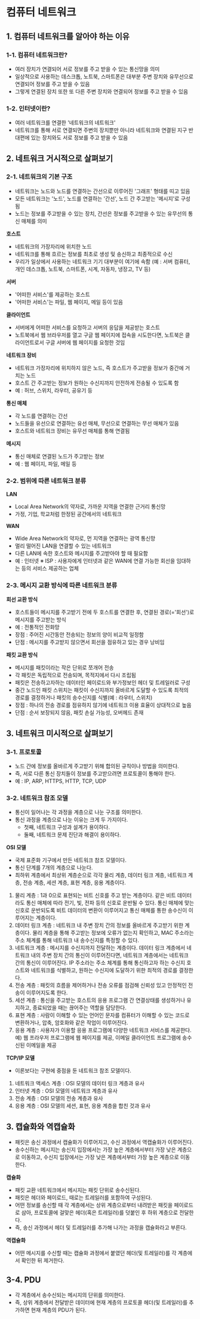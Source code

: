 # 컴퓨터 네트워크

## 1. 컴퓨터 네트워크를 알아야 하는 이유
### 1-1. 컴퓨터 네트워크란?
- 여러 장치가 연결되어 서로 정보를 주고 받을 수 있는 통신망을 의미
- 일상적으로 사용하는 데스크톱, 노트북, 스마트폰은 대부분 주변 장치와 유무선으로 연결되어 정보를 주고 받을 수 있음
- 그렇게 연결된 장치 또한 또 다른 주변 장치와 연결되어 정보를 주고 받을 수 있음

### 1-2. 인터넷이란?
- 여러 네트워크를 연결한 '네트워크의 네트워크'
- 네트워크를 통해 서로 연결되면 주변의 장치뿐만 아니라 네트워크와 연결된 지구 반대편에 있는 장치와도 서로 정보를 주고 받을 수 있음

## 2. 네트워크 거시적으로 살펴보기
### 2-1. 네트워크의 기본 구조
- 네트워크는 노드와 노드를 연결하는 간선으로 이루어진 '그래프' 형태를 띠고 있음
- 모든 네트워크는 '노드', 노드를 연결하는 '간선', 노드 간 주고받는 '메시지'로 구성됨
- 노드는 정보를 주고받을 수 있는 장치, 간선은 정보를 주고받을 수 있는 유무선의 통신 매체를 의미

**호스트**
- 네트워크의 가장자리에 위치한 노드
- 네트워크를 통해 흐르는 정보를 최초로 생성 및 송신하고 최종적으로 수신
- 우리가 일상에서 사용하는 네트워크 기기 대부분이 여기에 속함 (예 : 서버 컴퓨터, 개인 데스크톱, 노트북, 스마트폰, 시계, 자동차, 냉장고, TV 등)

**서버**
- '어떠한 서비스'를 제공하는 호스트
- '어떠한 서비스'는 파일, 웹 페이지, 메일 등이 있음

**클라이언트**
- 서버에게 어떠한 서비스를 요청하고 서버의 응답을 제공받는 호스트
- 노트북에서 웹 브라우저를 열고 구글 웹 페이지에 접속을 시도한다면, 노트북은 클라이언트로서 구글 서버에 웹 페이지를 요청한 것임

**네트워크 장비**
- 네트워크 가장자리에 위치하지 않은 노드, 즉 호스트가 주고받을 정보가 중간에 거치는 노드
- 호스트 간 주고받는 정보가 원하는 수신지까지 안전하게 전송될 수 있도록 함
- 예 : 허브, 스위치, 라우터, 공유기 등

**통신 매체**
- 각 노드를 연결하는 간선
- 노드들을 유선으로 연결하는 유선 매체, 무선으로 연결하는 무선 매체가 있음
- 호스트와 네트워크 장비는 유무선 매체를 통해 연결됨

**메시지**
- 통신 매체로 연결된 노드가 주고받는 정보
- 예 : 웹 페이지, 파일, 메일 등

### 2-2. 범위에 따른 네트워크 분류
**LAN**
- Local Area Network의 약자로, 가까운 지역을 연결한 근거리 통신망
- 가정, 기업, 학교처럼 한정된 공간에서의 네트워크

**WAN**
- Wide Area Network의 약자로, 먼 지역을 연결하는 광역 통신망
- 멀리 떨어진 LAN을 연결할 수 있는 네트워크
- 다른 LAN에 속한 호스트와 메시지를 주고받아야 할 때 필요함
- 예 : 인터넷
※ ISP : 사용자에게 인터넷과 같은 WAN에 연결 가능한 회선을 임대하는 등의 서비스 제공하는 업체

### 2-3. 메시지 교환 방식에 따른 네트워크 분류
**회선 교환 방식**
- 호스트들이 메시지를 주고받기 전에 두 호스트를 연결한 후, 연결된 경로(='회선')로 메시지를 주고받는 방식
- 예 : 전통적인 전화망
- 장점 : 주어진 시간동안 전송되는 정보의 양이 비교적 일정함
- 단점 : 메시지를 주고받지 않으면서 회선을 점유하고 있는 경우 낭비임
 
**패킷 교환 방식**
- 메시지를 패킷이라는 작은 단위로 쪼개어 전송
- 각 패킷은 독립적으로 전송되며, 목적지에서 다시 조립됨
- 패킷은 전송하고자하는 데이터인 페이로드와 부가정보인 헤더 및 트레일러로 구성
- 중간 노드인 패킷 스위치는 패킷이 수신지까지 올바르게 도달할 수 있도록 최적의 경로를 결정하거나 패킷의 송수신지를 식별(예 : 라우터, 스위치)
- 장점 : 하나의 전송 경로를 점유하지 않기에 네트워크 이용 효율이 상대적으로 높음
- 단점 : 순서 보장되지 않음, 패킷 손실 가능성, 오버헤드 존재

## 3. 네트워크 미시적으로 살펴보기
### 3-1. 프로토콜
- 노드 간에 정보를 올바르게 주고받기 위해 합의된 규칙이나 방법을 의미한다.
- 즉, 서로 다른 통신 장치들이 정보를 주고받으려면 프로토콜이 통해야 한다.
- 예 : IP, ARP, HTTPS, HTTP, TCP, UDP

### 3-2. 네트워크 참조 모델
- 통신이 일어나는 각 과정을 계층으로 나눈 구조를 의미한다.
- 통신 과정을 계층으로 나눈 이유는 크게 두 가지이다.
  - 첫째, 네트워크 구성과 설계가 용이하다.
  - 둘째, 네트워크 문제 진단과 해결이 용이하다.
 
**OSI 모델**
- 국제 표준화 기구에서 만든 네트워크 참조 모델이다.
- 통신 단계를 7개의 계층으로 나눈다.
- 최하위 계층에서 최상위 계층순으로 각각 물리 계층, 데이터 링크 계층, 네트워크 계층, 전송 계층, 세션 계층, 표현 계층, 응용 계층이다.

1) 물리 계층
  : 1과 0으로 표현되는 비트 신호를 주고 받는 계층이다. 같은 비트 데이터라도 통신 매체에 따라 전기, 빛, 전파 등의 신호로 운반될 수 있다.
    통신 매체에 맞는 신호로 운반되도록 비트 데이터의 변환이 이루어지고 통신 매체를 통한 송수신이 이루어지는 계층이다. 
2) 데이터 링크 계층
   : 네트워크 내 주변 장치 간의 정보를 올바르게 주고받기 위한 계층이다.
     물리 계층을 통해 주고받는 정보에 오류가 없는지 확인하고, MAC 주소라는 주소 체계를 통해 네트워크 내 송수신지를 특정할 수 있다.
3) 네트워크 계층
    : 메시지를 수신지까지 전달하는 계층이다. 데이터 링크 계층에서 네트워크 내의 주변 장치 간의 통신이 이루어진다면, 네트워크 계층에서는 네트워크 간의 통신이 이루어진다.
      IP 주소라는 주소 체계를 통해 통신하고자 하는 수신지 호스트와 네트워크를 식별하고, 원하는 수신지에 도달하기 위한 최적의 경로를 결정한다.
4) 전송 계층
    : 패킷의 흐름을 제어하거나 전송 오류를 점검해 신뢰성 있고 안정적인 전송이 이루어지도록 한다.
5) 세션 계층
    : 통신을 주고받는 호스트의 응용 프로그램 간 연결상태를 생성하거나 유지하고, 종료되었을 때는 끊어주는 역할을 담당한다.
6) 표현 계층
    : 사람이 이해할 수 있는 언어인 문자를 컴퓨터가 이해할 수 있는 코드로 변환하거나, 압축, 암호화와 같은 작업이 이루어진다.
7) 응용 계층
    : 사용자가 이용할 응용 프로그램에 다양한 네트워크 서비스를 제공한다.
     예) 웹 프라우저 프로그램에 웹 페이지를 제공, 이메일 클라이언트 프로그램에 송수신된 이메일을 제공

**TCP/IP 모델**
- 이론보다는 구현에 중점을 둔 네트워크 참조 모델이다.

1) 네트워크 액세스 계층
   : OSI 모델의 데이터 링크 계층과 유사
2) 인터넷 계층
   : OSI 모델의 네트워크 계층과 유사
3) 전송 계층
   : OSI 모델의 전송 계층과 유사
4) 응용 계층
   : OSI 모델의 세션, 표현, 응용 계층을 합친 것과 유사

## 3. 캡슐화와 역캡슐화
- 패킷은 송신 과정에서 캡슐화가 이루어지고, 수신 과정에서 역캡슐화가 이루어진다.
- 송수신하는 메시지는 송신지 입장에서는 가장 높은 계층에서부터 가장 낮은 계층으로 이동하고, 수신지 입장에서는 가장 낮은 계층에서부터 가장 높은 계층으로 이동한다.

**캡슐화**
- 패킷 교환 네트워크에서 메시지는 패킷 단위로 송수신된다.
- 패킷은 헤더와 페이로드, 때로는 트레일러를 포함하여 구성된다.
- 어떤 정보를 송신할 때 각 계층에서는 상위 계층으로부터 내려받은 패킷을 페이로드로 삼아, 프로토콜에 걸맞은 헤더(혹은 트레일러)를 덧붙인 후 하위 계층으로 전달한다.
- 즉, 송신 과정에서 헤더 및 트레일러를 추가해 나가는 과정을 캡슐화라고 부른다.

**역캡슐화**
- 어떤 메시지를 수신할 때는 캡슐화 과정에서 붙였던 헤더(및 트레일러)를 각 계층에서 확인한 뒤 제거한다.

## 3-4. PDU
- 각 계층에서 송수신되는 메시지의 단위를 의미한다.
- 즉, 상위 계층에서 전달받은 데이터에 현재 계층의 프로토콜 헤더(및 트레일러)를 추가하면 현재 계층의 PDU가 된다.
